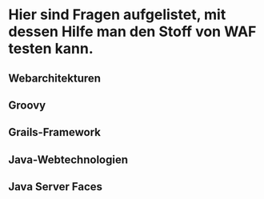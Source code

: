 # Hier sind Fragen aufgelistet, mit dessen Hilfe man den Stoff von WAF testen kann.

## Webarchitekturen

## Groovy

## Grails-Framework

## Java-Webtechnologien

## Java Server Faces

